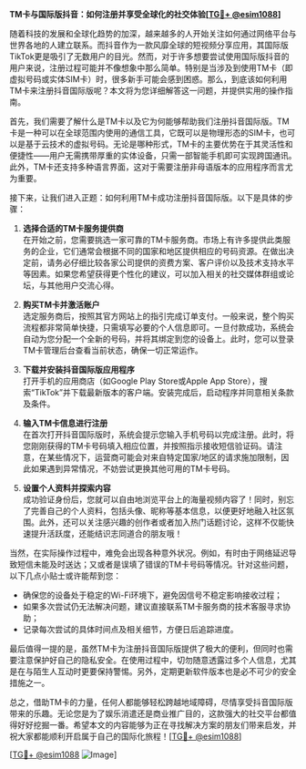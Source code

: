 **TM卡与国际版抖音：如何注册并享受全球化的社交体验[[TG💪+ @esim1088](https://t.me/s/esim1088)]**

随着科技的发展和全球化趋势的加深，越来越多的人开始关注如何通过网络平台与世界各地的人建立联系。而抖音作为一款风靡全球的短视频分享应用，其国际版TikTok更是吸引了无数用户的目光。然而，对于许多想要尝试使用国际版抖音的用户来说，注册过程可能并不像想象中那么简单。特别是当涉及到使用TM卡（即虚拟号码或实体SIM卡）时，很多新手可能会感到困惑。那么，到底该如何利用TM卡来注册抖音国际版呢？本文将为您详细解答这一问题，并提供实用的操作指南。

首先，我们需要了解什么是TM卡以及它为何能够帮助我们注册抖音国际版。TM卡是一种可以在全球范围内使用的通信工具，它既可以是物理形态的SIM卡，也可以是基于云技术的虚拟号码。无论是哪种形式，TM卡的主要优势在于其灵活性和便捷性——用户无需携带厚重的实体设备，只需一部智能手机即可实现跨国通讯。此外，TM卡还支持多种语言界面，这对于需要注册非母语版本的应用程序而言尤为重要。

接下来，让我们进入正题：如何利用TM卡成功注册抖音国际版。以下是具体的步骤：

1. **选择合适的TM卡服务提供商**  
   在开始之前，您需要挑选一家可靠的TM卡服务商。市场上有许多提供此类服务的企业，它们通常会根据不同的国家和地区提供相应的号码资源。在做出决定前，请务必仔细比较各家公司提供的资费方案、客户评价以及技术支持水平等因素。如果您希望获得更个性化的建议，可以加入相关的社交媒体群组或论坛，与其他用户交流心得。

2. **购买TM卡并激活账户**  
   选定服务商后，按照其官方网站上的指引完成订单支付。一般来说，整个购买流程都非常简单快捷，只需填写必要的个人信息即可。一旦付款成功，系统会自动为您分配一个全新的号码，并将其绑定到您的设备上。此时，您可以登录TM卡管理后台查看当前状态，确保一切正常运作。

3. **下载并安装抖音国际版应用程序**  
   打开手机的应用商店（如Google Play Store或Apple App Store），搜索“TikTok”并下载最新版本的客户端。安装完成后，启动程序并同意相关条款及条件。

4. **输入TM卡信息进行注册**  
   在首次打开抖音国际版时，系统会提示您输入手机号码以完成注册。此时，将您刚刚获得的TM卡号码填入相应位置，并按照指示接收短信验证码。请注意，在某些情况下，运营商可能会对来自特定国家/地区的请求施加限制，因此如果遇到异常情况，不妨尝试更换其他可用的TM卡号码。

5. **设置个人资料并探索内容**  
   成功验证身份后，您就可以自由地浏览平台上的海量视频内容了！同时，别忘了完善自己的个人资料，包括头像、昵称等基本信息，以便更好地融入社区氛围。此外，还可以关注感兴趣的创作者或者加入热门话题讨论，这样不仅能快速提升活跃度，还能结识志同道合的朋友哦！

当然，在实际操作过程中，难免会出现各种意外状况。例如，有时由于网络延迟导致短信未能及时送达；又或者是误填了错误的TM卡号码等情况。针对这些问题，以下几点小贴士或许能帮到您：

- 确保您的设备处于稳定的Wi-Fi环境下，避免因信号不稳定影响接收过程；
- 如果多次尝试仍无法解决问题，建议直接联系TM卡服务商的技术客服寻求协助；
- 记录每次尝试的具体时间点及相关细节，方便日后追踪进度。

最后值得一提的是，虽然TM卡为注册抖音国际版提供了极大的便利，但同时也需要注意保护好自己的隐私安全。在使用过程中，切勿随意透露过多个人信息，尤其是在与陌生人互动时更要保持警惕。另外，定期更新软件版本也是必不可少的安全措施之一。

总之，借助TM卡的力量，任何人都能够轻松跨越地域障碍，尽情享受抖音国际版带来的乐趣。无论您是为了娱乐消遣还是商业推广目的，这款强大的社交平台都值得好好挖掘一番。希望本文的内容能够为正在寻找解决方案的朋友们带来启发，并祝大家都能顺利开启属于自己的国际化旅程！[[TG💪+ @esim1088](https://t.me/s/esim1088)]

[[TG💪+ @esim1088](https://t.me/s/esim1088) ![Image](https://i.postimg.cc/4NQfJmqS/Snipaste-2025-05-13-00-14-12.png)]